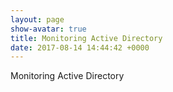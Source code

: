 ```yaml
---
layout: page
show-avatar: true
title: Monitoring Active Directory
date: 2017-08-14 14:44:42 +0000
---
```



Monitoring Active Directory